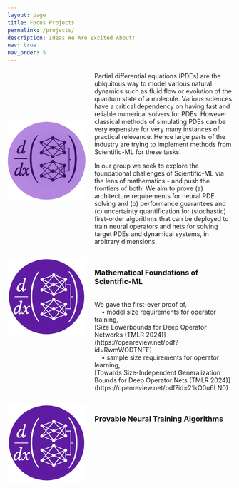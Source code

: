 ```yaml
---
layout: page
title: Focus Projects
permalink: /projects/
description: Ideas We Are Excited About!
nav: true
nav_order: 5
---
```


<style>
  .responsive-container {
    display: flex;
    align-items: center;
    gap: 20px;
  }

  @media (max-width: 768px) {
    .responsive-container {
      flex-direction: column;
      align-items: flex-start; /* optional, aligns text to the left */
    }
  }
</style>

<!-- _pages/publications.md -->
<div class="responsive-container">
<img src="/assets/img/finalized-2.png" alt="Publications Banner" style="width:175px; height:175px;"/>
 <div>
     <p style="margin-top: 5px;"> 
     Partial differential equations (PDEs) are the ubiquitous way to model various natural dynamics such as fluid flow or evolution of the quantum state of a molecule. Various sciences have a critical dependency on having fast and reliable numerical solvers for PDEs. However classical methods of simulating PDEs can be very expensive for very many instances of practical relevance. Hence large parts of the industry are trying to implement methods from Scientific-ML for these tasks. 
      </p> 
     <p style="margin-top: 5px;">
   In our group we seek to explore the foundational challenges of Scientific-ML via the lens of mathematics - and push the frontiers of both. We aim to prove (a) architecture requirements for neural PDE solving and (b) performance guarantees and (c) uncertainty quantification for (stochastic) first-order algorithms that can be deployed to train neural operators and nets for solving target PDEs and dynamical systems, in arbitrary dimensions.
     </p>
  </div>
</div>

<div>
 <p>  </p>
</div>
<div>
 <p>  </p>
</div>
<!-- _pages/publications.md -->
<div style="display:flex;align-items;center; gap: 20px;">
<img src="/assets/img/finalized.png" alt="Publications Banner" style="width:175px; height:175px;"/>
 <div>
  <h3> Mathematical Foundations of Scientific-ML</h3>
     <p style="margin-top: 5px;">
       <br>
     We gave the first-ever proof of,
       <br>
     &nbsp; &nbsp; • model size requirements for operator training,
       <br>
   [Size Lowerbounds for Deep Operator Networks (TMLR 2024)](https://openreview.net/pdf?id=RwmWODTNFE)
       <br>
      &nbsp; &nbsp; • sample size requirements for operator learning,
       <br>
   [Towards Size-Independent Generalization Bounds for Deep Operator Nets (TMLR 2024)](https://openreview.net/pdf?id=21kO0u6LN0)   
     </p>
  </div>
</div>
<div>
 <p>  </p>
</div>

<!-- _pages/publications.md -->
<div style="display:flex;align-items;center; gap: 20px;">
<img src="/assets/img/finalized.png" alt="Publications Banner" style="width:175px; height:175px;"/>
 <div>
   <h3>  Provable Neural Training Algorithms </h3>
     <p style="margin-top: 5px;"> </p>
  </div>
</div>

